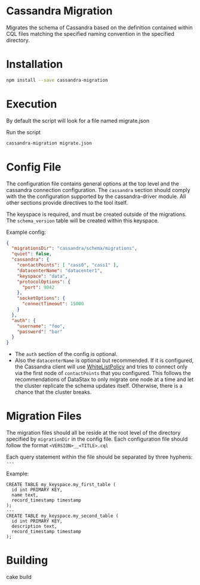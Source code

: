 
Cassandra Migration
===========

Migrates the schema of Cassandra based on the definition contained within CQL
files matching the specified naming convention in the specified directory.


Installation
============

```bash
npm install --save cassandra-migration
```


Execution
=========

By default the script will look for a file named migrate.json

Run the script

```bash
cassandra-migration migrate.json
```

Config File
===========

The configuration file contains general options at the top level and the cassandra connection configuration.
The `cassandra` section should comply with the the configuration supported by the cassandra-driver module.
All other sections provide directives to the tool itself.

The keyspace is required, and must be created outside of the migrations.
The `schema_version` table will be created within this keyspace.


Example config:

```json
{
  "migrationsDir": "cassandra/schema/migrations",
  "quiet": false,
  "cassandra": {
    "contactPoints": [ "cass0", "cass1" ],
    "datacenterName": "datacenter1",
    "keyspace": "data",
    "protocolOptions": {
      "port": 9042
    },
    "socketOptions": {
      "connectTimeout": 15000
    }
  },
  "auth": {
    "username": "foo",
    "password": "bar"
  }
}
```

* The `auth` section of the config is optional.
* Also the `datacenterName` is optional but recommended. If it is configured, the Cassandra client will use [WhiteListPolicy](https://docs.datastax.com/en/developer/nodejs-driver/3.3/api/module.policies/module.loadBalancing/class.WhiteListPolicy/) and tries to connect only via the first node of `contactPoints` that you configured. This follows the recommendations of DataStax to only migrate one node at a time and let the cluster replicate the schema updates itself. Otherwise, there is a chance that the cluster breaks.


Migration Files
===============

The migration files should all be reside at the root level of the directory 
specified by `migrationDir` in the config file. Each configuration file should
follow the format `<VERSION>__<TITLE>.cql`

Each query statement within the file should be separated by three hyphens: `---`

Example:
```
CREATE TABLE my_keyspace.my_first_table (
  id int PRIMARY KEY,
  name text,
  record_timestamp timestamp
);
---
CREATE TABLE my_keyspace.my_second_table (
  id int PRIMARY KEY,
  description text,
  record_timestamp timestamp
);
```


Building
============

cake build

